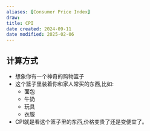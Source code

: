 ```yaml
---
aliases: [Consumer Price Index]
draw: 
title: CPI
date created: 2024-09-11
date modified: 2025-02-06
---
```


## 计算方式

- 想象你有一个神奇的购物篮子
- 这个篮子里装着你和家人常买的东西,比如:
    - 面包
    - 牛奶
    - 玩具
    - 衣服
- CPI就是看这个篮子里的东西,价格变贵了还是变便宜了。
